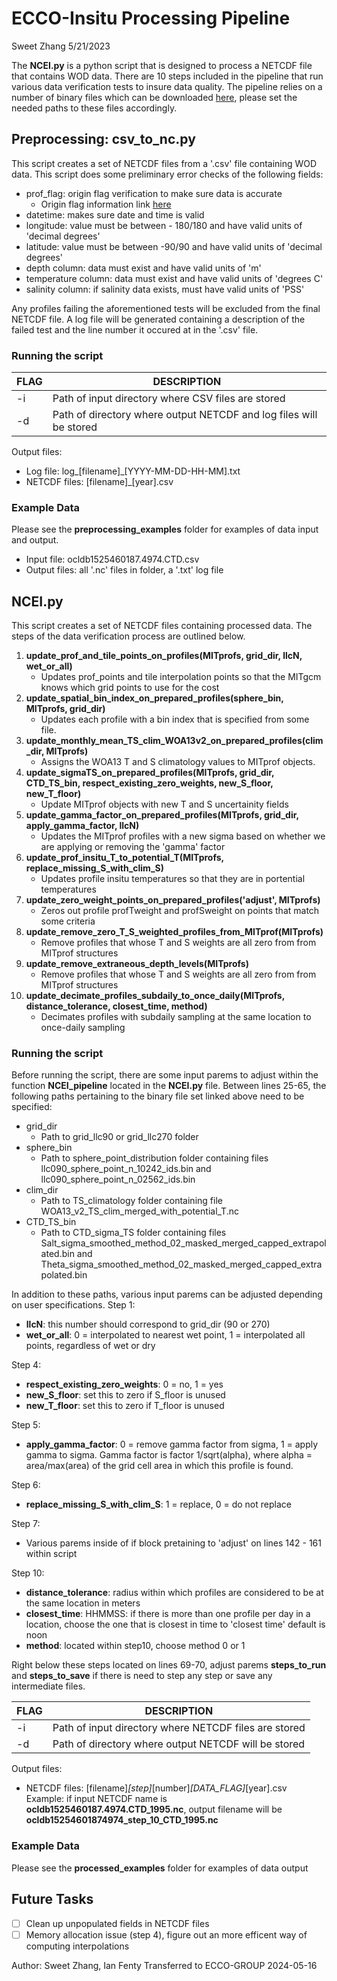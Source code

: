 # ECCO-Insitu Processing Pipeline
Sweet Zhang 5/21/2023

The **NCEI.py** is a python script that is designed to process a NETCDF file that contains WOD data. There are 10 steps included in the pipeline that run various data verification tests to insure data quality. The pipeline relies on a number of binary files which can be downloaded [here](https://drive.google.com/drive/folders/17h0qMS7vVimet8FXieGP1mWhnqnY0ljr?usp=sharing), please set the needed paths to these files accordingly.

## Preprocessing: csv_to_nc.py
This script creates a set of NETCDF files from a '.csv' file containing WOD data. This script does some preliminary error checks of the following fields: 
- prof_flag: origin flag verification to make sure data is accurate
  - Origin flag information link [here](https://www.nodc.noaa.gov/OC5/WOD/CODES/s_96_origflagset.html)
- datetime: makes sure date and time is valid
- longitude: value must be between - 180/180 and have valid units of 'decimal degrees'
- latitude: value must be between -90/90 and have valid units of 'decimal degrees'
- depth column: data must exist and have valid units of 'm'
- temperature column: data must exist and have valid units of 'degrees C'
- salinity column: if salinity data exists, must have valid units of 'PSS'

Any profiles failing the aforementioned tests will be excluded from the final NETCDF file. A log file will be generated containing a description of the failed test and the line number it occured at in the '.csv' file.

### Running the script
FLAG          | DESCRIPTION
------------- | -------------
-i            | Path of input directory where CSV files are stored
-d            | Path of directory where output NETCDF and log files will be stored

Output files: 
- Log file: log_[filename]_[YYYY-MM-DD-HH-MM].txt
- NETCDF files: [filename]_[year].csv

### Example Data
Please see the **preprocessing_examples** folder for examples of data input and output.
- Input file: ocldb1525460187.4974.CTD.csv 
- Output files: all '.nc' files in folder, a '.txt' log file

## NCEI.py
This script creates a set of NETCDF files containing processed data. The steps of the data verification process are outlined below.
1. **update_prof_and_tile_points_on_profiles(MITprofs, grid_dir, llcN, wet_or_all)**
   - Updates prof_points and tile interpolation points so that the MITgcm knows which grid points to use for the cost 
2. **update_spatial_bin_index_on_prepared_profiles(sphere_bin, MITprofs, grid_dir)**
   - Updates each profile with a bin index that is specified from some file.
3. **update_monthly_mean_TS_clim_WOA13v2_on_prepared_profiles(clim_dir, MITprofs)**
   - Assigns the WOA13 T and S climatology values to MITprof objects. 
4. **update_sigmaTS_on_prepared_profiles(MITprofs, grid_dir, CTD_TS_bin, respect_existing_zero_weights, new_S_floor, new_T_floor)**
   - Update MITprof objects with new T and S uncertainity fields
5. **update_gamma_factor_on_prepared_profiles(MITprofs, grid_dir, apply_gamma_factor, llcN)**
   - Updates the MITprof profiles with a new sigma based on whether we are applying or removing the 'gamma' factor
6. **update_prof_insitu_T_to_potential_T(MITprofs, replace_missing_S_with_clim_S)**
    - Updates profile insitu temperatures so that they are in portential temperatures
7. **update_zero_weight_points_on_prepared_profiles('adjust', MITprofs)**
    - Zeros out profile profTweight and profSweight on points that match some criteria 
8. **update_remove_zero_T_S_weighted_profiles_from_MITprof(MITprofs)**
    - Remove profiles that whose T and S weights are all zero from from MITprof structures
9. **update_remove_extraneous_depth_levels(MITprofs)**
    - Remove profiles that whose T and S weights are all zero from from MITprof structures
10. **update_decimate_profiles_subdaily_to_once_daily(MITprofs, distance_tolerance, closest_time, method)**
    - Decimates profiles with subdaily sampling at the same location to once-daily sampling

### Running the script
Before running the script, there are some input parems to adjust within the function **NCEI_pipeline** located in the **NCEI.py** file. Between lines 25-65, the following paths pertaining to the binary file set linked above need to be specified:
- grid_dir
  - Path to grid_llc90 or grid_llc270 folder
- sphere_bin
  - Path to sphere_point_distribution folder containing files llc090_sphere_point_n_10242_ids.bin and llc090_sphere_point_n_02562_ids.bin
- clim_dir
  - Path to TS_climatology folder containing file WOA13_v2_TS_clim_merged_with_potential_T.nc
- CTD_TS_bin
  - Path to CTD_sigma_TS folder containing files Salt_sigma_smoothed_method_02_masked_merged_capped_extrapolated.bin and Theta_sigma_smoothed_method_02_masked_merged_capped_extrapolated.bin

In addition to these paths, various input parems can be adjusted depending on user specifications.
Step 1:
  - **llcN**: this number should correspond to grid_dir (90 or 270)
  - **wet_or_all**: 0 = interpolated to nearest wet point, 1 = interpolated all points, regardless of wet or dry
    
Step 4: 
  - **respect_existing_zero_weights**: 0 = no, 1 = yes
  - **new_S_floor**: set this to zero if S_floor is unused 
  - **new_T_floor**: set this to zero if T_floor is unused

Step 5:
  - **apply_gamma_factor**: 0 = remove gamma factor from sigma, 1 = apply gamma to sigma. Gamma factor is factor 1/sqrt(alpha), where alpha = area/max(area) of the grid cell area in which this profile is found.

Step 6:
  - **replace_missing_S_with_clim_S**: 1 = replace, 0 = do not replace

Step 7:
  - Various parems inside of if block pretaining to 'adjust' on lines 142 - 161 within script

Step 10:
  - **distance_tolerance**: radius within which profiles are considered to be at the same location in meters
  - **closest_time**: HHMMSS: if there is more than one profile per day in a location, choose the one that is closest in time to 'closest time' default is noon 
  - **method**: located within step10, choose method 0 or 1

Right below these steps located on lines 69-70, adjust parems **steps_to_run** and **steps_to_save** if there is need to step any step or save any intermediate files. 

FLAG          | DESCRIPTION
------------- | -------------
-i            | Path of input directory where NETCDF files are stored
-d            | Path of directory where output NETCDF will be stored

Output files: 
- NETCDF files: [filename]_[step]_[number]_[DATA_FLAG]_[year].csv
Example: if input NETCDF name is **ocldb1525460187.4974.CTD_1995.nc**, output filename will be **ocldb15254601874974_step_10_CTD_1995.nc**

### Example Data
Please see the **processed_examples** folder for examples of data output

## Future Tasks
- [ ] Clean up unpopulated fields in NETCDF files
- [ ] Memory allocation issue (step 4), figure out an more efficent way of computing interpolations
      
Author: Sweet Zhang, Ian Fenty
Transferred to ECCO-GROUP 2024-05-16

